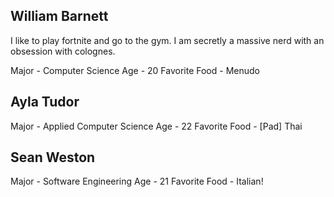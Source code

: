 ## William Barnett
I like to play fortnite and go to the gym. I am secretly a massive nerd with an obsession with colognes.

Major - Computer Science
Age - 20
Favorite Food - Menudo

## Ayla Tudor
Major - Applied Computer Science
Age - 22 
Favorite Food - [Pad] Thai 

## Sean Weston
Major - Software Engineering
Age - 21
Favorite Food - Italian!
